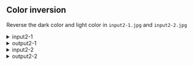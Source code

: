 ## Color inversion
Reverse the dark color and light color in `input2-1.jpg` and `input2-2.jpg`
  <details>
    <summary>input2-1</summary>
    <br>
    <img src="https://user-images.githubusercontent.com/83751182/142157138-cf1b6801-016e-48b3-9014-3d44b470ac02.png" width="350" title="input2-1">

  </details>
  
  <details>
      <summary>output2-1</summary>
        <br>
          <img src="https://github.com/hoseindamavandi/Image-Processing/blob/main/01-%20Pre%20processing%20Techniques/Color%20inversion/output2-1.jpg?raw=true" width="350" title="output2-1">

 

  </details>
  <details>
    <summary>input2-2</summary>
    <br>
    <img src="https://user-images.githubusercontent.com/83751182/142157404-bbd17c70-87a0-4427-97c2-2cbe825d4306.png" width="350" title="input2-2">

  </details>
  

  <details>
    <summary>output2-2</summary>
    <br>
    <img src="https://github.com/hoseindamavandi/Image-Processing/blob/main/01-%20Pre%20processing%20Techniques/Color%20inversion/output2-2.jpg?raw=true" width="350" title="output2-2">

  </details>
